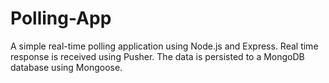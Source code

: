# Polling-App
A simple real-time polling application using Node.js and Express. Real time response is received using Pusher. The data is persisted to a MongoDB database using Mongoose.
